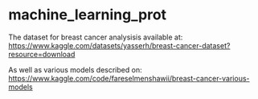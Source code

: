 # machine_learning_prot
The dataset for breast cancer analysisis available at:
https://www.kaggle.com/datasets/yasserh/breast-cancer-dataset?resource=download

As well as various models described on:
https://www.kaggle.com/code/fareselmenshawii/breast-cancer-various-models
